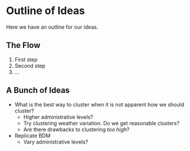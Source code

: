 # Outline of Ideas

Here we have an outline for our ideas.

## The Flow

1. First step
1. Second step
1. ...

## A Bunch of Ideas

- What is the best way to cluster when it is not apparent how we should cluster?
  - Higher administrative levels?
  - Try clustering weather variation. Do we get reasonable clusters?
  - Are there drawbacks to clustering *too high*?
- Replicate BDM
  - Vary administrative levels?
